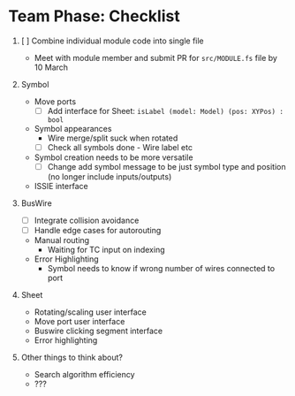 # Team Phase: Checklist

1. [ ] Combine individual module code into single file
    - Meet with module member and submit PR for `src/MODULE.fs` file by 10 March

2. Symbol
    * Move ports
        - [ ] Add interface for Sheet: `isLabel (model: Model) (pos: XYPos) : bool`
    * Symbol appearances
        - Wire merge/split suck when rotated
        - [ ] Check all symbols done - Wire label etc
    * Symbol creation needs to be more versatile
        - [ ] Change add symbol message to be just symbol type and position (no longer include inputs/outputs)
    * ISSIE interface
4. BusWire
    * [ ] Integrate collision avoidance
    * [ ] Handle edge cases for autorouting
    * Manual routing
        - Waiting for TC input on indexing
    * Error Highlighting
        - Symbol needs to know if wrong number of wires connected to port
5. Sheet
    * Rotating/scaling user interface
    * Move port user interface
    * Buswire clicking segment interface
    * Error highlighting
6. Other things to think about?
    * Search algorithm efficiency
    * ???